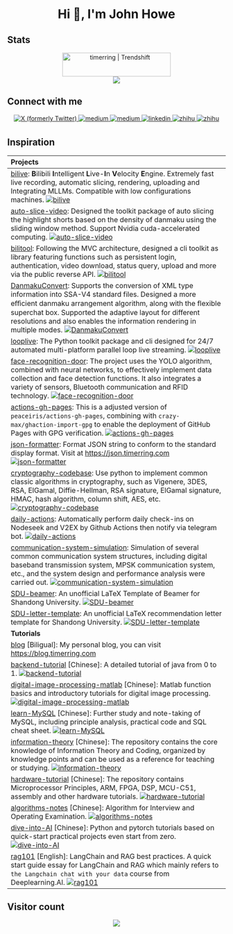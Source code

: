## <h1 align="center">Hi 👋, I'm John Howe</h1>

## Stats

<div align="center">
<a href="https://trendshift.io/developers/8761" target="_blank"><img src="https://trendshift.io/api/badge/developers/8761" alt="timerring | Trendshift" style="width: 250px; height: 55px;" width="250" height="55"/></a>
</div> 

<div align="center">
<img src="https://github-readme-stats.vercel.app/api?username=timerring&count_private=true&show_icons=true&hide_border=true&theme=vue"/>
</div> 

## Connect with me  
<div align="center">
<a href="https://x.com/intent/follow?screen_name=imjohnhowe" target="_blank">
<img src="https://img.shields.io/badge/%40imjohnhowe-%23000000.svg?style=for-the-badge&logo=X&logoColor=white" alt="X (formerly Twitter)" style="margin-bottom: 5px;" />
</a>
<a href="https://medium.com/@timerring" target="_blank">
<img src=https://img.shields.io/badge/medium-%23292929.svg?&style=for-the-badge&logo=medium&logoColor=white alt=medium style="margin-bottom: 5px;" />
</a>
<a href="https://blog.timerring.com/" target="_blank">
<img src=https://img.shields.io/badge/-My%20Blog-000000?style=for-the-badge&logo=hugo&logoColor=white alt=medium style="margin-bottom: 5px;" />
</a>
<a href="https://www.linkedin.com/in/john-howe-zh/" target="_blank">
<img src=https://img.shields.io/badge/linkedin-%231E77B5.svg?&style=for-the-badge&logo=linkedin&logoColor=white alt=linkedin style="margin-bottom: 5px;" />
</a>
<a href="https://www.zhihu.com/people/timerring" target="_blank">
<img src=https://img.shields.io/badge/zhihu-%231872F6.svg?&style=for-the-badge&logo=zhihu&logoColor=white alt=zhihu style="margin-bottom: 5px;" />
</a>
<a href="https://stackoverflow.com/users/19513967/timerring" target="_blank">
<img src=https://img.shields.io/badge/-Stack%20Overflow-F58025?style=for-the-badge&logo=stackoverflow&logoColor=white alt=zhihu style="margin-bottom: 5px;" />
</a>
</div>  

## Inspiration

|Projects|
|:---|
|[bilive](https://github.com/timerring/bilive): **B**ilibili **I**ntelligent **L**ive-**I**n **V**elocity **E**ngine. Extremely fast live recording, automatic slicing, rendering, uploading and Integrating MLLMs. Compatible with low configurations machines.  [![bilive](https://img.shields.io/github/stars/timerring/bilive?style=social&logoColor=343b41)](https://github.com/timerring/bilive)|
|[auto-slice-video](https://github.com/timerring/auto-slice-video): Designed the toolkit package of auto slicing the highlight shorts based on the density of danmaku using the sliding window method. Support Nvidia cuda-accelerated computing. [![auto-slice-video](https://img.shields.io/github/stars/timerring/auto-slice-video?style=social&logoColor=343b41)](https://github.com/timerring/auto-slice-video)|
|[bilitool](https://github.com/timerring/bilitool): Following the MVC architecture, designed a cli toolkit as library featuring functions such as persistent login, authentication, video download, status query, upload and more via the public reverse API. [![bilitool](https://img.shields.io/github/stars/timerring/bilitool?style=social&logoColor=343b41)](https://github.com/timerring/bilitool)|
|[DanmakuConvert](https://github.com/timerring/DanmakuConvert): Supports the conversion of XML type information into SSA-V4 standard files. Designed a more eﬀicient danmaku arrangement algorithm, along with the flexible superchat box. Supported the adaptive layout for different resolutions and also enables the information rendering in multiple modes. [![DanmakuConvert](https://img.shields.io/github/stars/timerring/DanmakuConvert?style=social&logoColor=343b41)](https://github.com/timerring/DanmakuConvert)|
|[looplive](https://github.com/timerring/looplive): The Python toolkit package and cli designed for 24/7 automated multi-platform parallel loop live streaming. [![looplive](https://img.shields.io/github/stars/timerring/looplive?style=social&logoColor=343b41)](https://github.com/timerring/looplive)|
|[face-recognition-door](https://github.com/timerring/face-recognition-door): The project uses the YOLO algorithm, combined with neural networks, to effectively implement data collection and face detection functions. It also integrates a variety of sensors, Bluetooth communication and RFID technology. [![face-recognition-door](https://img.shields.io/github/stars/timerring/face-recognition-door?style=social&logoColor=343b41)](https://github.com/timerring/face-recognition-door)|
|[actions-gh-pages](https://github.com/timerring/actions-gh-pages): This is a adjusted version of `peaceiris/actions-gh-pages`, combining with `crazy-max/ghaction-import-gpg` to enable the deployment of GitHub Pages with GPG verification. [![actions-gh-pages](https://img.shields.io/github/stars/timerring/actions-gh-pages?style=social&logoColor=343b41)](https://github.com/timerring/actions-gh-pages)|
|[json-formatter](https://github.com/timerring/json-formatter): Format JSON string to conform to the standard display format. Visit at https://json.timerring.com [![json-formatter](https://img.shields.io/github/stars/timerring/json-formatter?style=social&logoColor=343b41)](https://github.com/timerring/json-formatter)|
|[cryptography-codebase](https://github.com/timerring/cryptography-codebase): Use python to implement common classic algorithms in cryptography, such as Vigenere, 3DES, RSA, ElGamal, Diffie-Hellman, RSA signature, ElGamal signature, HMAC, hash algorithm, column shift, AES, etc. [![cryptography-codebase](https://img.shields.io/github/stars/timerring/cryptography-codebase?style=social&logoColor=343b41)](https://github.com/timerring/cryptography-codebase)|
|[daily-actions](https://github.com/timerring/daily-actions): Automatically perform daily check-ins on Nodeseek and V2EX by Github Actions then notify via telegram bot. [![daily-actions](https://img.shields.io/github/stars/timerring/daily-actions?style=social&logoColor=343b41)](https://github.com/timerring/daily-actions)|
|[communication-system-simulation](https://github.com/timerring/communication-system-simulation): Simulation of several common communication system structures, including digital baseband transmission system, MPSK communication system, etc., and the system design and performance analysis were carried out. [![communication-system-simulation](https://img.shields.io/github/stars/timerring/communication-system-simulation?style=social&logoColor=343b41)](https://github.com/timerring/communication-system-simulation)|
|[SDU-beamer](https://github.com/timerring/SDU-beamer): An unofficial LaTeX Template of Beamer for Shandong University. [![SDU-beamer](https://img.shields.io/github/stars/timerring/SDU-beamer?style=social&logoColor=343b41)](https://github.com/timerring/SDU-beamer)|
|[SDU-letter-template](https://github.com/timerring/SDU-letter-template): An unofficial LaTeX recommendation letter template for Shandong University. [![SDU-letter-template](https://img.shields.io/github/stars/timerring/SDU-letter-template?style=social&logoColor=343b41)](https://github.com/timerring/SDU-letter-template)|
|**Tutorials**|
|[blog](https://github.com/timerring/blog) [Biligual]: My personal blog, you can visit https://blog.timerring.com |
|[backend-tutorial](https://github.com/timerring/backend-tutorial) [Chinese]: A detailed tutorial of java from 0 to 1. [![backend-tutorial](https://img.shields.io/github/stars/timerring/backend-tutorial?style=social&logoColor=343b41)](https://github.com/timerring/backend-tutorial) |
|[digital-image-processing-matlab](https://github.com/timerring/digital-image-processing-matlab) [Chinese]: Matlab function basics and introductory tutorials for digital image processing.  [![digital-image-processing-matlab](https://img.shields.io/github/stars/timerring/digital-image-processing-matlab?style=social&logoColor=343b41)](https://github.com/timerring/digital-image-processing-matlab) |
|[learn-MySQL](https://github.com/timerring/learn-MySQL) [Chinese]: Further study and note-taking of MySQL, including principle analysis, practical code and SQL cheat sheet. [![learn-MySQL](https://img.shields.io/github/stars/timerring/learn-MySQL?style=social&logoColor=343b41)](https://github.com/timerring/learn-MySQL) |
|[information-theory](https://github.com/timerring/information-theory) [Chinese]: The repository contains the core knowledge of Information Theory and Coding, organized by knowledge points and can be used as a reference for teaching or studying. [![information-theory](https://img.shields.io/github/stars/timerring/information-theory?style=social&logoColor=343b41)](https://github.com/timerring/information-theory) |
|[hardware-tutorial](https://github.com/timerring/hardware-tutorial) [Chinese]: The repository contains Microprocessor Principles, ARM, FPGA, DSP, MCU-C51, assembly and other hardware tutorials. [![hardware-tutorial](https://img.shields.io/github/stars/timerring/hardware-tutorial?style=social&logoColor=343b41)](https://github.com/timerring/hardware-tutorial)|
|[algorithms-notes](https://github.com/timerring/algorithms-notes) [Chinese]: Algorithm for Interview and Operating Examination. [![algorithms-notes](https://img.shields.io/github/stars/timerring/algorithms-notes?style=social&logoColor=343b41)](https://github.com/timerring/algorithms-notes) |
|[dive-into-AI](https://github.com/timerring/dive-into-AI) [Chinese]: Python and pytorch tutorials based on quick-start practical projects even start from zero.  [![dive-into-AI](https://img.shields.io/github/stars/timerring/dive-into-AI?style=social&logoColor=343b41)](https://github.com/timerring/dive-into-AI) |
|[rag101](https://github.com/timerring/rag101) [English]: LangChain and RAG best practices. A quick start guide essay for LangChain and RAG which mainly refers to `the Langchain chat with your data` course from Deeplearning.AI.  [![rag101](https://img.shields.io/github/stars/timerring/rag101?style=social&logoColor=343b41)](https://github.com/timerring/rag101) |

## Visitor count
<p align="center"> 
  <img src="https://profile-counter.glitch.me/timerring/count.svg" />
</p>

